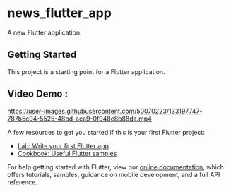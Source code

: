 # news_flutter_app

A new Flutter application.

## Getting Started

This project is a starting point for a Flutter application.


## Video Demo :
https://user-images.githubusercontent.com/50070223/133197747-787b5c94-5525-48bd-aca9-0f948c8b88da.mp4


A few resources to get you started if this is your first Flutter project:

- [Lab: Write your first Flutter app](https://flutter.dev/docs/get-started/codelab)
- [Cookbook: Useful Flutter samples](https://flutter.dev/docs/cookbook)

For help getting started with Flutter, view our
[online documentation](https://flutter.dev/docs), which offers tutorials,
samples, guidance on mobile development, and a full API reference.
